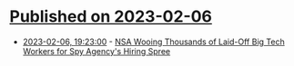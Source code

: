 # [Published on 2023-02-06](index.md)

* [2023-02-06, 19:23:00](https://soylentnews.org/article.pl?sid=23/02/05/1021229&from=rss) - [NSA Wooing Thousands of Laid-Off Big Tech Workers for Spy Agency's Hiring Spree](https://soylentnews.org/article.pl?sid=23/02/05/1021229&from=rss)
